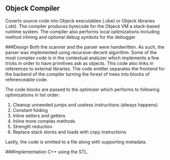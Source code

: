 ## Objeck Compiler
Coverts source code into Objeck executables (.obe) or Objeck libraries (.obl). The compiler produces bytecode for the Objeck VM a stack-based runtime system. The compiler also performs local optimizations including method inlining and optional debug symbols for the debugger.

###Design
Both the scanner and the parser were handwritten. As such, the parser was implemented using recursive-decent algorithm. Some of the most complex code is in the contextual analyzer which implements a few tricks in order to have primitives ask as objects. This code also links in references to external libraries. The code emitter separates the frontend for the backend of the compiler turning the forest of trees into blocks of referenceable code. 

The code blocks are passed to the optimizer which performs to following optimizations in list order:
1. Cleanup unneeded jumps and useless instructions (always happens)
2. Constant folding
3. Inline setters and getters 
4. Inline more complex methods
5. Strength reduction
6. Replace stack stores and loads with copy instructions

Lastly, the code is emitted to a file along with supporting metadata.

###Implementation
C++ using the STL.